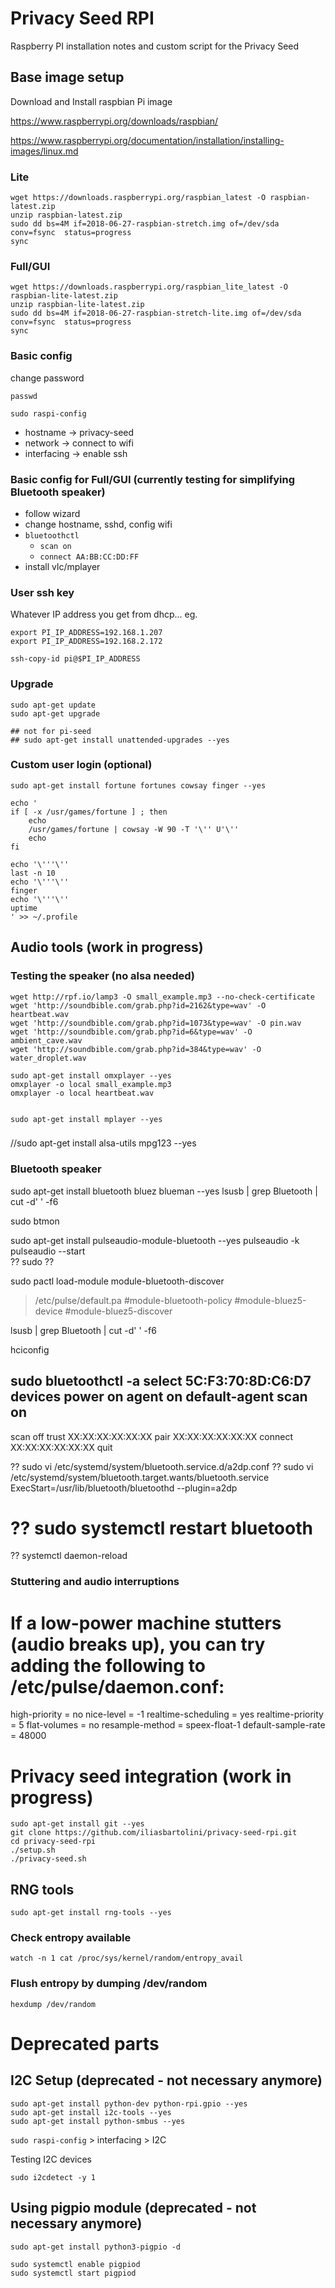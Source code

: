 # Privacy Seed RPI

Raspberry PI installation notes and custom script for the Privacy Seed


## Base image setup

Download and Install raspbian Pi image

https://www.raspberrypi.org/downloads/raspbian/

https://www.raspberrypi.org/documentation/installation/installing-images/linux.md

### Lite
```
wget https://downloads.raspberrypi.org/raspbian_latest -O raspbian-latest.zip
unzip raspbian-latest.zip
sudo dd bs=4M if=2018-06-27-raspbian-stretch.img of=/dev/sda conv=fsync  status=progress
sync
```

### Full/GUI
```
wget https://downloads.raspberrypi.org/raspbian_lite_latest -O raspbian-lite-latest.zip
unzip raspbian-lite-latest.zip
sudo dd bs=4M if=2018-06-27-raspbian-stretch-lite.img of=/dev/sda conv=fsync  status=progress
sync
```

### Basic config

change password
```
passwd
```

```
sudo raspi-config
```
  - hostname -> privacy-seed
  - network -> connect to wifi
  - interfacing -> enable ssh


### Basic config for Full/GUI (currently testing for simplifying Bluetooth speaker)

  - follow wizard
  - change hostname, sshd, config wifi
  - `bluetoothctl`
    - `scan on`
    - `connect AA:BB:CC:DD:FF`
  - install vlc/mplayer


### User ssh key
Whatever IP address you get from dhcp... eg.
```
export PI_IP_ADDRESS=192.168.1.207
export PI_IP_ADDRESS=192.168.2.172

ssh-copy-id pi@$PI_IP_ADDRESS
```

### Upgrade

```
sudo apt-get update
sudo apt-get upgrade

## not for pi-seed
## sudo apt-get install unattended-upgrades --yes
```

### Custom user login (optional)

```
sudo apt-get install fortune fortunes cowsay finger --yes

echo '
if [ -x /usr/games/fortune ] ; then
    echo
    /usr/games/fortune | cowsay -W 90 -T '\'' U'\''
    echo
fi

echo '\'''\''
last -n 10
echo '\'''\''
finger
echo '\'''\''
uptime
' >> ~/.profile
```

## Audio tools (work in progress)

### Testing the speaker (no alsa needed)
```
wget http://rpf.io/lamp3 -O small_example.mp3 --no-check-certificate
wget 'http://soundbible.com/grab.php?id=2162&type=wav' -O heartbeat.wav
wget 'http://soundbible.com/grab.php?id=1073&type=wav' -O pin.wav
wget 'http://soundbible.com/grab.php?id=6&type=wav' -O ambient_cave.wav
wget 'http://soundbible.com/grab.php?id=384&type=wav' -O water_droplet.wav

sudo apt-get install omxplayer --yes
omxplayer -o local small_example.mp3
omxplayer -o local heartbeat.wav


sudo apt-get install mplayer --yes
```

###

//sudo apt-get install alsa-utils mpg123 --yes

### Bluetooth speaker

sudo apt-get install bluetooth bluez blueman --yes
lsusb | grep Bluetooth | cut -d' ' -f6

sudo btmon

sudo apt-get install pulseaudio-module-bluetooth --yes
pulseaudio -k
pulseaudio --start  
  ?? sudo ??

sudo pactl load-module module-bluetooth-discover
> /etc/pulse/default.pa
#module-bluetooth-policy
#module-bluez5-device
#module-bluez5-discover

lsusb | grep Bluetooth | cut -d' ' -f6

hciconfig

sudo bluetoothctl -a
select 5C:F3:70:8D:C6:D7
devices
power on
agent on
default-agent
scan on
-
scan off
trust XX:XX:XX:XX:XX:XX
pair XX:XX:XX:XX:XX:XX
connect XX:XX:XX:XX:XX:XX
quit

?? sudo vi /etc/systemd/system/bluetooth.service.d/a2dp.conf
?? sudo vi /etc/systemd/system/bluetooth.target.wants/bluetooth.service
ExecStart=/usr/lib/bluetooth/bluetoothd --plugin=a2dp
# ?? sudo systemctl restart bluetooth
?? systemctl daemon-reload



### Stuttering and audio interruptions
# If a low-power machine stutters (audio breaks up), you can try adding the following to /etc/pulse/daemon.conf:
high-priority = no
nice-level = -1
realtime-scheduling = yes
realtime-priority = 5
flat-volumes = no
resample-method = speex-float-1
default-sample-rate = 48000


# Privacy seed integration (work in progress)

```
sudo apt-get install git --yes
git clone https://github.com/iliasbartolini/privacy-seed-rpi.git
cd privacy-seed-rpi
./setup.sh
./privacy-seed.sh
```

## RNG tools

`sudo apt-get install rng-tools --yes`

### Check entropy available
`watch -n 1 cat /proc/sys/kernel/random/entropy_avail`

### Flush entropy by dumping /dev/random
`hexdump /dev/random`


# Deprecated parts

## I2C Setup (deprecated - not necessary anymore)

```
sudo apt-get install python-dev python-rpi.gpio --yes
sudo apt-get install i2c-tools --yes
sudo apt-get install python-smbus --yes
```
`sudo raspi-config`  > interfacing > I2C

Testing I2C devices

`sudo i2cdetect -y 1`


## Using pigpio module (deprecated - not necessary anymore)

```
sudo apt-get install python3-pigpio -d

sudo systemctl enable pigpiod
sudo systemctl start pigpiod
```

